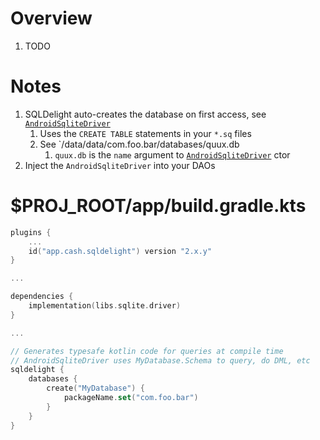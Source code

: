 # Overview
1. TODO


# Notes
1. SQLDelight auto-creates the database on first access, see [`AndroidSqliteDriver`](https://github.com/sqldelight/sqldelight/blob/master/drivers/android-driver/src/main/java/app/cash/sqldelight/driver/android/AndroidSqliteDriver.kt#L29)
    1. Uses the `CREATE TABLE` statements in your `*.sq` files
    1. See `/data/data/com.foo.bar/databases/quux.db
        1. `quux.db` is the `name` argument to [`AndroidSqliteDriver`](https://github.com/sqldelight/sqldelight/blob/master/drivers/android-driver/src/main/java/app/cash/sqldelight/driver/android/AndroidSqliteDriver.kt#L58) ctor
1. Inject the `AndroidSqliteDriver` into your DAOs


# $PROJ_ROOT/app/build.gradle.kts
```build.gradle.kts
plugins {
    ...
    id("app.cash.sqldelight") version "2.x.y"
}

...

dependencies {
    implementation(libs.sqlite.driver)
}

...

// Generates typesafe kotlin code for queries at compile time
// AndroidSqliteDriver uses MyDatabase.Schema to query, do DML, etc
sqldelight {
    databases {
        create("MyDatabase") {
            packageName.set("com.foo.bar")
        }
    }
}
```